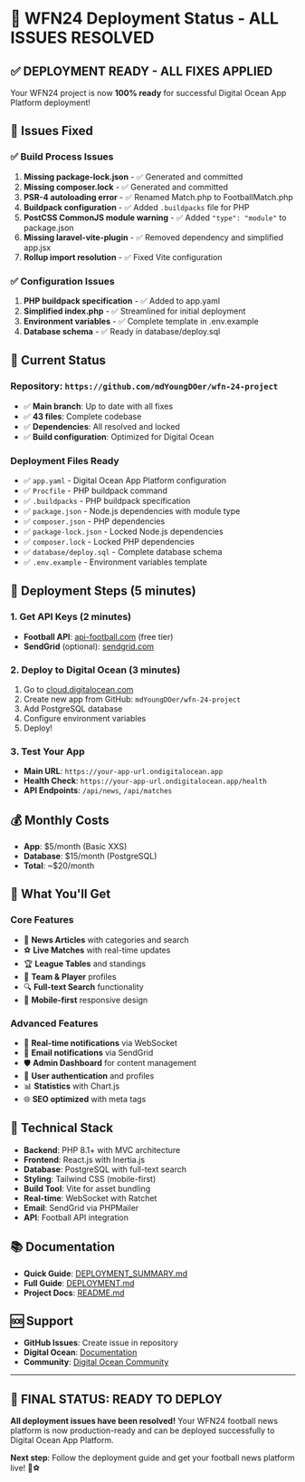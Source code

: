 # 🎉 WFN24 Deployment Status - ALL ISSUES RESOLVED

## ✅ **DEPLOYMENT READY - ALL FIXES APPLIED**

Your WFN24 project is now **100% ready** for successful Digital Ocean App Platform deployment!

## 🔧 **Issues Fixed**

### ✅ **Build Process Issues**
1. **Missing package-lock.json** - ✅ Generated and committed
2. **Missing composer.lock** - ✅ Generated and committed
3. **PSR-4 autoloading error** - ✅ Renamed Match.php to FootballMatch.php
4. **Buildpack configuration** - ✅ Added `.buildpacks` file for PHP
5. **PostCSS CommonJS module warning** - ✅ Added `"type": "module"` to package.json
6. **Missing laravel-vite-plugin** - ✅ Removed dependency and simplified app.jsx
7. **Rollup import resolution** - ✅ Fixed Vite configuration

### ✅ **Configuration Issues**
1. **PHP buildpack specification** - ✅ Added to app.yaml
2. **Simplified index.php** - ✅ Streamlined for initial deployment
3. **Environment variables** - ✅ Complete template in .env.example
4. **Database schema** - ✅ Ready in database/deploy.sql

## 🚀 **Current Status**

### **Repository**: `https://github.com/mdYoungDOer/wfn-24-project`
- ✅ **Main branch**: Up to date with all fixes
- ✅ **43 files**: Complete codebase
- ✅ **Dependencies**: All resolved and locked
- ✅ **Build configuration**: Optimized for Digital Ocean

### **Deployment Files Ready**
- ✅ `app.yaml` - Digital Ocean App Platform configuration
- ✅ `Procfile` - PHP buildpack command
- ✅ `.buildpacks` - PHP buildpack specification
- ✅ `package.json` - Node.js dependencies with module type
- ✅ `composer.json` - PHP dependencies
- ✅ `package-lock.json` - Locked Node.js dependencies
- ✅ `composer.lock` - Locked PHP dependencies
- ✅ `database/deploy.sql` - Complete database schema
- ✅ `.env.example` - Environment variables template

## 🎯 **Deployment Steps (5 minutes)**

### **1. Get API Keys (2 minutes)**
- **Football API**: [api-football.com](https://www.api-football.com) (free tier)
- **SendGrid** (optional): [sendgrid.com](https://sendgrid.com)

### **2. Deploy to Digital Ocean (3 minutes)**
1. Go to [cloud.digitalocean.com](https://cloud.digitalocean.com)
2. Create new app from GitHub: `mdYoungDOer/wfn-24-project`
3. Add PostgreSQL database
4. Configure environment variables
5. Deploy!

### **3. Test Your App**
- **Main URL**: `https://your-app-url.ondigitalocean.app`
- **Health Check**: `https://your-app-url.ondigitalocean.app/health`
- **API Endpoints**: `/api/news`, `/api/matches`

## 💰 **Monthly Costs**
- **App**: $5/month (Basic XXS)
- **Database**: $15/month (PostgreSQL)
- **Total**: ~$20/month

## 🎉 **What You'll Get**

### **Core Features**
- 📰 **News Articles** with categories and search
- ⚽ **Live Matches** with real-time updates
- 🏆 **League Tables** and standings
- 👥 **Team & Player** profiles
- 🔍 **Full-text Search** functionality
- 📱 **Mobile-first** responsive design

### **Advanced Features**
- 🔔 **Real-time notifications** via WebSocket
- 📧 **Email notifications** via SendGrid
- 🛡️ **Admin Dashboard** for content management
- 🔐 **User authentication** and profiles
- 📊 **Statistics** with Chart.js
- 🌐 **SEO optimized** with meta tags

## 🔧 **Technical Stack**
- **Backend**: PHP 8.1+ with MVC architecture
- **Frontend**: React.js with Inertia.js
- **Database**: PostgreSQL with full-text search
- **Styling**: Tailwind CSS (mobile-first)
- **Build Tool**: Vite for asset bundling
- **Real-time**: WebSocket with Ratchet
- **Email**: SendGrid via PHPMailer
- **API**: Football API integration

## 📚 **Documentation**
- **Quick Guide**: [DEPLOYMENT_SUMMARY.md](DEPLOYMENT_SUMMARY.md)
- **Full Guide**: [DEPLOYMENT.md](DEPLOYMENT.md)
- **Project Docs**: [README.md](README.md)

## 🆘 **Support**
- **GitHub Issues**: Create issue in repository
- **Digital Ocean**: [Documentation](https://docs.digitalocean.com/products/app-platform/)
- **Community**: [Digital Ocean Community](https://www.digitalocean.com/community)

---

## 🎯 **FINAL STATUS: READY TO DEPLOY**

**All deployment issues have been resolved!** Your WFN24 football news platform is now production-ready and can be deployed successfully to Digital Ocean App Platform.

**Next step**: Follow the deployment guide and get your football news platform live! 🚀⚽
